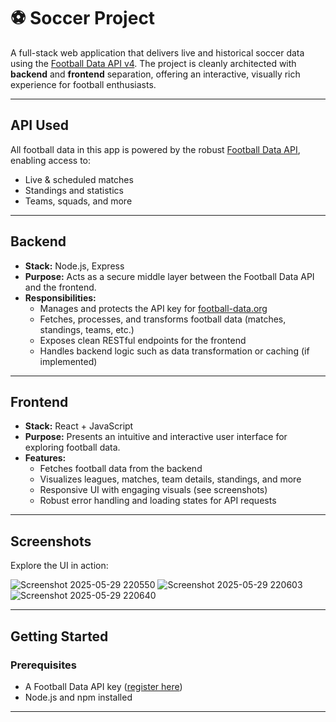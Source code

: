 # ⚽ Soccer Project

A full-stack web application that delivers live and historical soccer data using the [Football Data API v4](https://api.football-data.org/v4). The project is cleanly architected with **backend** and **frontend** separation, offering an interactive, visually rich experience for football enthusiasts.

---

## API Used

All football data in this app is powered by the robust [Football Data API](https://api.football-data.org/v4), enabling access to:

- Live & scheduled matches
- Standings and statistics
- Teams, squads, and more

---

## Backend

- **Stack:** Node.js, Express
- **Purpose:** Acts as a secure middle layer between the Football Data API and the frontend.
- **Responsibilities:**
  - Manages and protects the API key for [football-data.org](https://football-data.org)
  - Fetches, processes, and transforms football data (matches, standings, teams, etc.)
  - Exposes clean RESTful endpoints for the frontend
  - Handles backend logic such as data transformation or caching (if implemented)

---

## Frontend

- **Stack:** React + JavaScript
- **Purpose:** Presents an intuitive and interactive user interface for exploring football data.
- **Features:**
  - Fetches football data from the backend
  - Visualizes leagues, matches, team details, standings, and more
  - Responsive UI with engaging visuals (see screenshots)
  - Robust error handling and loading states for API requests

---

## Screenshots

Explore the UI in action:

![Screenshot 2025-05-29 220550](https://github.com/user-attachments/assets/2721a857-5fe9-42b7-9df3-62a8778ca446)
![Screenshot 2025-05-29 220603](https://github.com/user-attachments/assets/93e2ab70-9f78-4933-a845-75adfe584bf1)
![Screenshot 2025-05-29 220640](https://github.com/user-attachments/assets/f3e3c0b3-c83e-48b9-9708-dbf49a012f9a)

---

## Getting Started

### Prerequisites

- A Football Data API key ([register here](https://www.football-data.org/client/register))
- Node.js and npm installed

---
